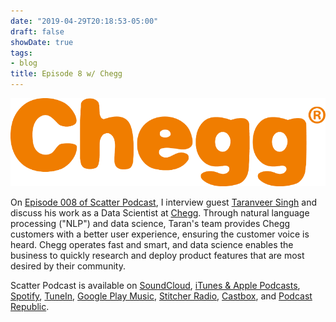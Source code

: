 ```yaml
---
date: "2019-04-29T20:18:53-05:00"
draft: false
showDate: true
tags:
- blog
title: Episode 8 w/ Chegg
---
```


[![](https://raw.githubusercontent.com/JavOrraca/Home/gh-pages/assets/img/Chegg.png)](https://soundcloud.com/scatterpodcast/episode-008)

On [Episode 008 of Scatter Podcast](https://soundcloud.com/scatterpodcast/episode-008), I interview guest [Taranveer Singh](https://www.linkedin.com/in/taranveer/) and discuss his work as a Data Scientist at [Chegg](https://www.chegg.com/). Through natural language processing ("NLP") and data science, Taran's team provides Chegg customers with a better user experience, ensuring the customer voice is heard. Chegg operates fast and smart, and data science enables the business to quickly research and deploy product features that are most desired by their community.

Scatter Podcast is available on [SoundCloud](https://soundcloud.com/scatterpodcast), [iTunes & Apple Podcasts](https://podcasts.apple.com/us/podcast/scatter-podcast/id1458544194), [Spotify](https://open.spotify.com/show/64UpJwByrdsrLSYObuEeHx?si=n_UlBzrYQv6ptBjeXfSOsw), [TuneIn](https://tunein.com/podcasts/Business--Economics-Podcasts/Scatter-Podcast-p1216105/), [Google Play Music](https://playmusic.app.goo.gl/?ibi=com.google.PlayMusic&isi=691797987&ius=googleplaymusic&apn=com.google.android.music&link=https://play.google.com/music/m/Iqayzaqkmvhu5op3yehzbj5bus4?t%3DScatter_Podcast%26pcampaignid%3DMKT-na-all-co-pr-mu-pod-16), [Stitcher Radio](https://www.stitcher.com/podcast/scatter-podcast/httpssoundcloudcomscatterpodcast), [Castbox](https://castbox.fm/channel/id2083174), and [Podcast Republic](https://www.podcastrepublic.net/podcast/1458544194).
